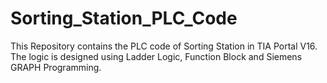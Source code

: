 # Sorting_Station_PLC_Code
This Repository contains the PLC code of Sorting Station in TIA Portal V16. The logic is designed using Ladder Logic, Function Block and Siemens GRAPH Programming.
